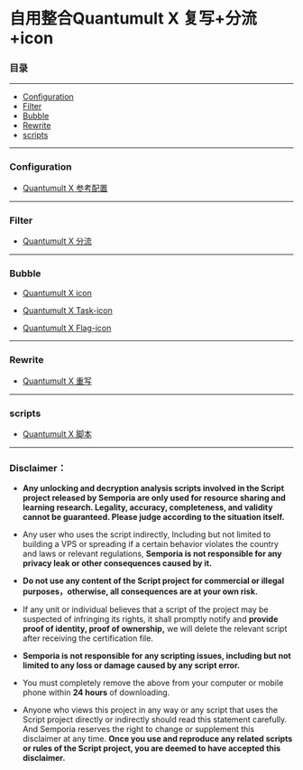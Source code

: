 # 自用整合Quantumult X 复写+分流+icon

### 目录
***
* [Configuration](#Configuration)
* [Filter](#Filter)
* [Bubble](#Bubble)
* [Rewrite](#Rewrite)
* [scripts](#scripts)

***
### Configuration
* [Quantumult X 参考配置](https://github.com/Semporia/Quantumult-X/blob/master/Quantumult-X.conf)  

***
### Filter
* [Quantumult X 分流](https://github.com/Semporia/Quantumult-X/tree/master/Filter)  

***
### Bubble
* [Quantumult X icon](https://github.com/Semporia/Quantumult-X/tree/master/Bubble/IconSet)  

* [Quantumult X Task-icon](https://github.com/Semporia/Quantumult-X/tree/master/Bubble/Task)  

* [Quantumult X Flag-icon](https://github.com/Semporia/Quantumult-X/tree/master/Bubble/Flag-icon)  

***
### Rewrite
* [Quantumult X 重写](https://github.com/Semporia/Quantumult-X/tree/master/Rewrite)  

***
### scripts
* [Quantumult X 脚本](https://github.com/Semporia/Quantumult-X/tree/master/scripts)  


***
### Disclaimer：

* **Any unlocking and decryption analysis scripts involved in the Script project released by Semporia are only used for resource sharing and learning research. Legality, accuracy, completeness, and validity cannot be guaranteed. Please judge according to the situation itself.**

* Any user who uses the script indirectly, Including but not limited to building a VPS or spreading if a certain behavior violates the country and laws or relevant regulations, **Semporia is not responsible for any privacy leak or other consequences caused by it.**

* **Do not use any content of the Script project for commercial or illegal purposes，otherwise, all consequences are at your own risk.**

* If any unit or individual believes that a script of the project may be suspected of infringing its rights, it shall promptly notify and **provide proof of identity, proof of ownership,** we will delete the relevant script after receiving the certification file.

* **Semporia is not responsible for any scripting issues, including but not limited to any loss or damage caused by any script error.**

* You must completely remove the above from your computer or mobile phone within **24 hours** of downloading.

* Anyone who views this project in any way or any script that uses the Script project directly or indirectly should read this statement carefully. And Semporia reserves the right to change or supplement this disclaimer at any time. **Once you use and reproduce any related scripts or rules of the Script project, you are deemed to have accepted this disclaimer.**
